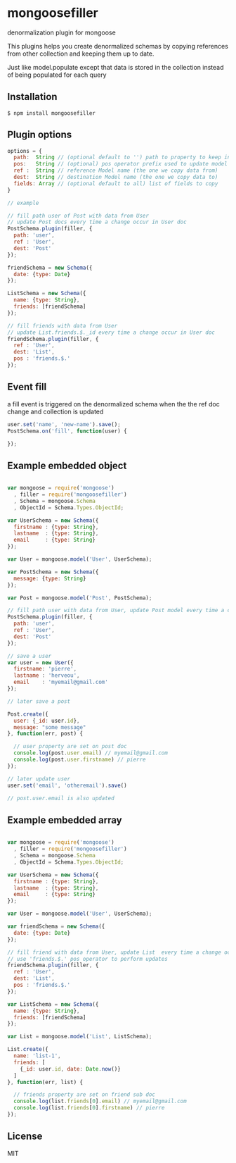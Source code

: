 # mongoosefiller

denormalization plugin for mongoose

This plugins helps you create denormalized schemas by copying references from other collection and keeping them up to date.

Just like model.populate except that data is stored in the collection instead of being populated for each query

## Installation

    $ npm install mongoosefiller

## Plugin options

```js
options = {
  path:  String // (optional default to '') path to property to keep in sync with ref model
  pos:   String // (optional) pos operator prefix used to update model in collection array
  ref :  String // reference Model name (the one we copy data from)
  dest:  String // destination Model name (the one we copy data to)
  fields: Array // (optional default to all) list of fields to copy
}
```

```js
// example

// fill path user of Post with data from User
// update Post docs every time a change occur in User doc
PostSchema.plugin(filler, {
  path: 'user',
  ref : 'User',
  dest: 'Post'
});

friendSchema = new Schema({
  date: {type: Date}
});

ListSchema = new Schema({
  name: {type: String},
  friends: [friendSchema]
});

// fill friends with data from User
// update List.friends.$._id every time a change occur in User doc
friendSchema.plugin(filler, {
  ref : 'User',
  dest: 'List',
  pos : 'friends.$.'
});

```

## Event fill

a fill event is triggered on the denormalized schema when the the ref doc change and collection is updated

```js
user.set('name', 'new-name').save();
PostSchema.on('fill', function(user) {

});

```

## Example embedded object


```js

var mongoose = require('mongoose')
  , filler = require('mongoosefiller')
  , Schema = mongoose.Schema
  , ObjectId = Schema.Types.ObjectId;

var UserSchema = new Schema({
  firstname : {type: String},
  lastname  : {type: String},
  email     : {type: String}
});

var User = mongoose.model('User', UserSchema);

var PostSchema = new Schema({
  message: {type: String}
});

var Post = mongoose.model('Post', PostSchema);

// fill path user with data from User, update Post model every time a change occur
PostSchema.plugin(filler, {
  path: 'user',
  ref : 'User',
  dest: 'Post'
});

// save a user
var user = new User({
  firstname: 'pierre',
  lastname : 'herveou',
  email    : 'myemail@gmail.com'
});

// later save a post

Post.create({
  user: {_id: user.id},
  message: "some message"
}, function(err, post) {

  // user property are set on post doc
  console.log(post.user.email) // myemail@gmail.com
  console.log(post.user.firstname) // pierre
});

// later update user
user.set('email', 'otheremail').save()

// post.user.email is also updated

```

## Example embedded array

```js

var mongoose = require('mongoose')
  , filler = require('mongoosefiller')
  , Schema = mongoose.Schema
  , ObjectId = Schema.Types.ObjectId;

var UserSchema = new Schema({
  firstname : {type: String},
  lastname  : {type: String},
  email     : {type: String}
});

var User = mongoose.model('User', UserSchema);

var friendSchema = new Schema({
  date: {type: Date}
});

// fill friend with data from User, update List  every time a change occur,
// use 'friends.$.' pos operator to perform updates
friendSchema.plugin(filler, {
  ref : 'User',
  dest: 'List',
  pos : 'friends.$.'
});

var ListSchema = new Schema({
  name: {type: String},
  friends: [friendSchema]
});

var List = mongoose.model('List', ListSchema);

List.create({
  name: 'list-1',
  friends: [
    {_id: user.id, date: Date.now()}
  ]
}, function(err, list) {

  // friends property are set on friend sub doc
  console.log(list.friends[0].email) // myemail@gmail.com
  console.log(list.friends[0].firstname) // pierre
});

```


## License

  MIT
